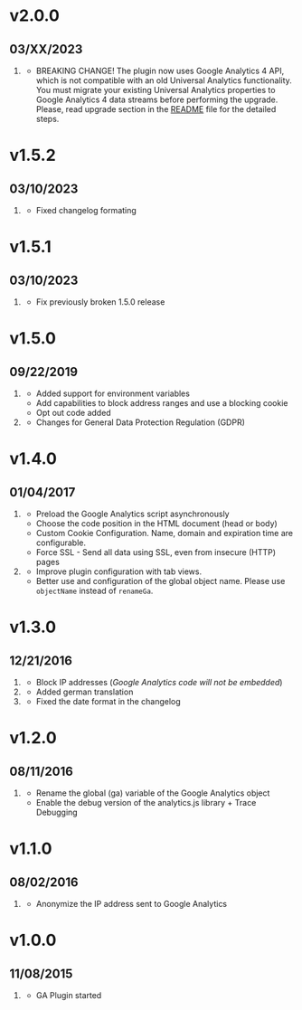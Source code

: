 # v2.0.0
## 03/XX/2023

1. [](#new)
    * BREAKING CHANGE! The plugin now uses Google Analytics 4 API, which is not compatible with an old Universal Analytics functionality. You must migrate your existing Universal Analytics properties to Google Analytics 4 data streams before performing the upgrade. Please, read upgrade section in the [README](https://github.com/escopecz/grav-ganalytics/blob/master/README.md#upgrading-from-1x) file for the detailed steps.

# v1.5.2
## 03/10/2023

1. [](#bugfix)
    * Fixed changelog formating

# v1.5.1
## 03/10/2023

1. [](#bugfix)
    * Fix previously broken 1.5.0 release

# v1.5.0
## 09/22/2019

1. [](#new)
    * Added support for environment variables
    * Add capabilities to block address ranges and use a blocking cookie
    * Opt out code added
2. [](#improved)
    * Changes for General Data Protection Regulation (GDPR)

# v1.4.0
## 01/04/2017

1. [](#new)
    * Preload the Google Analytics script asynchronously
    * Choose the code position in the HTML document (head or body)
    * Custom Cookie Configuration. Name, domain and expiration time are configurable.
    * Force SSL - Send all data using SSL, even from insecure (HTTP) pages
2. [](#improved)
    * Improve plugin configuration with tab views.
    * Better use and configuration of the global object name. Please use `objectName` instead of `renameGa`.

# v1.3.0
## 12/21/2016

1. [](#new)
    * Block IP addresses (_Google Analytics code will not be embedded_)
2. [](#improved)
    * Added german translation
3. [](#bugfix)
    * Fixed the date format in the changelog 

# v1.2.0
## 08/11/2016

1. [](#new)
    * Rename the global (ga) variable of the Google Analytics object
    * Enable the debug version of the analytics.js library + Trace Debugging
      
# v1.1.0
## 08/02/2016

1. [](#new)
    * Anonymize the IP address sent to Google Analytics

# v1.0.0
## 11/08/2015

1. [](#new)
    * GA Plugin started
